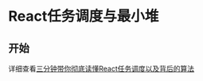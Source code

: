 # React任务调度与最小堆

## 开始

详细查看[三分钟带你彻底读懂React任务调度以及背后的算法](https://juejin.cn/post/7051878454433677319)
